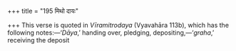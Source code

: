 +++
title = "195 मिथो दायः"

+++
This verse is quoted in *Vīramitrodaya* (Vyavahāra 113b), which has the
following notes:—‘*Dāya*,’ handing over, pledging,
depositing,—‘*graha*,’ receiving the deposit


